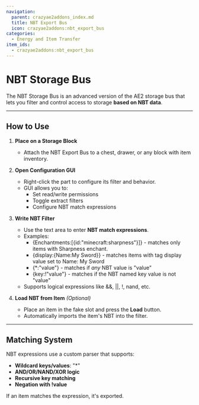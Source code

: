 ```yaml
---
navigation:
  parent: crazyae2addons_index.md
  title: NBT Export Bus
  icon: crazyae2addons:nbt_export_bus
categories:
  - Energy and Item Transfer
item_ids:
  - crazyae2addons:nbt_export_bus
---
```

# NBT Storage Bus

The NBT Storage Bus is an advanced version of the AE2 storage bus that lets you filter and control access to storage **based on NBT data**.

---

## How to Use

1. **Place on a Storage Block**
    - Attach the NBT Export Bus to a chest, drawer, or any block with item inventory.

2. **Open Configuration GUI**
    - Right-click the part to configure its filter and behavior.
    - GUI allows you to:
        - Set read/write permissions
        - Toggle extract filters
        - Configure NBT match expressions

3. **Write NBT Filter**
    - Use the text area to enter **NBT match expressions**.
    - Examples:
        - {Enchantments:[{id:"minecraft:sharpness"}]} - matches only items with Sharpness enchant.
        - {display:{Name:My Sword}} - matches items with tag display value set to Name: My Sword
        - {*:"value"} - matches if *any* NBT value is "value"
        - {key:!"value"} - matches if the NBT named key value is not "value"
    - Supports logical expressions like &&, ||, !, nand, etc.

4. **Load NBT from Item** *(Optional)*
    - Place an item in the fake slot and press the **Load** button.
    - Automatically imports the item's NBT into the filter.

---

## Matching System

NBT expressions use a custom parser that supports:

- **Wildcard keys/values**: "*"
- **AND/OR/NAND/XOR logic**
- **Recursive key matching**
- **Negation with !value**

If an item matches the expression, it's exported.